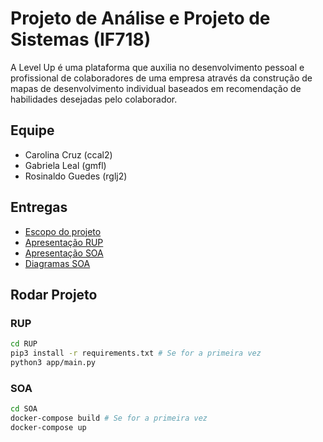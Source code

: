# Projeto de Análise e Projeto de Sistemas (IF718)

A Level Up é uma plataforma que auxilia no desenvolvimento pessoal e profissional de colaboradores de uma empresa através da construção de mapas de desenvolvimento individual baseados em recomendação de habilidades desejadas pelo colaborador.


## Equipe

* Carolina Cruz (ccal2)
* Gabriela Leal (gmfl)
* Rosinaldo Guedes (rglj2)

## Entregas

* [Escopo do projeto](/Escopo.pdf)
* [Apresentação RUP](/RUP/Apresentação.pdf)
* [Apresentação SOA](/SOA/Apresentação.pdf)
* [Diagramas SOA](/SOA/modelos)


## Rodar Projeto
### RUP
```bash
cd RUP
pip3 install -r requirements.txt # Se for a primeira vez
python3 app/main.py
```

### SOA
```bash
cd SOA
docker-compose build # Se for a primeira vez
docker-compose up
```

